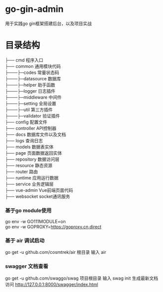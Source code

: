 # go-gin-admin
用于实践go gin框架搭建后台，以及项目实战
# 目录结构
├── cmd          程序入口<br>
├── common   通用模块代码<br>
├───├─codes  常量状态码<br>
├───├─datasource  数据库<br>
├───├─helper  助手函数<br>
├───├─logger  日志插件<br>
├───├─middleware  中间件<br>
├───├─setting  全局设置<br>
├───├─util  第三方插件<br>
├───├─validator  验证插件<br>
├── config       配置文件<br>
├── controller API控制器<br>
├── docs         数据库文件以及文档<br>
├── logs     查询日志<br>
├── models     数据表实体<br>
├── page        页面数据返回实体<br>
├── repository 数据访问层<br>
├── resource      静态资源<br>
├── router       路由<br>
├── runtime     应用运行数据<br>
├── service      业务逻辑层<br>
├── vue-admin Vue前端页面代码<br>
├── websocket socket通讯服务<br>
### 基于go module使用
go env -w GO111MODULE=on   
go env -w GOPROXY=https://goproxy.cn,direct
### 基于 air 调试启动
go get -u github.com/cosmtrek/air
根目录 输入 air
### swagger 文档查看
go get -u github.com/swaggo/swag
项目根目录 输入 swag init 生成最新文档
访问 http://127.0.0.1:8000/swagger/index.html
